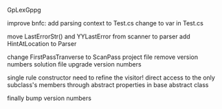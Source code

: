 GpLexGppg

improve bnfc:
add parsing context to Test.cs
change to var in Test.cs

move LastErrorStr() and YYLastError from scanner to parser
add HintAtLocation to Parser

change FirstPassTranverse to ScanPass
project file remove version numbers
solution file upgrade version numbers

single rule constructor need to refine the visitor!
direct access to the only subclass's members through abstract properties in base abstract class

finally bump version numbers
